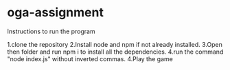 # oga-assignment

Instructions to run the program

1.clone the repository
2.Install node and npm if not already installed.
3.Open then folder and run npm i to install all the dependencies.
4.run the command "node index.js" without inverted commas.
4.Play the game
